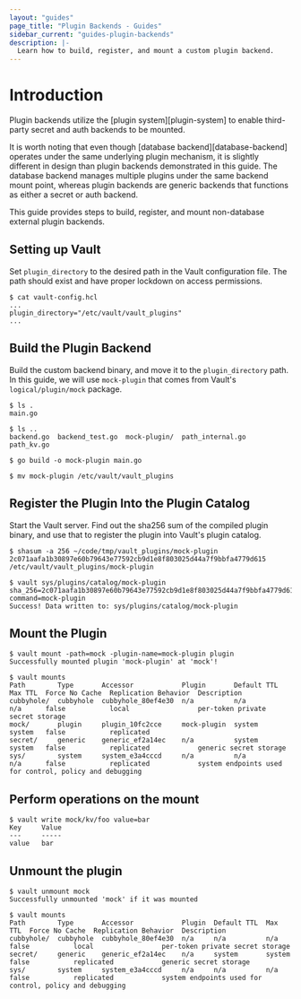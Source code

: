 ```yaml
---
layout: "guides"
page_title: "Plugin Backends - Guides"
sidebar_current: "guides-plugin-backends"
description: |-
  Learn how to build, register, and mount a custom plugin backend.
---
```


# Introduction

Plugin backends utilize the [plugin system][plugin-system] to enable 
third-party secret and auth backends to be mounted. 

It is worth noting that even though [database backend][database-backend]
operates under the same underlying plugin mechanism, it is slightly different
in design than plugin backends demonstrated in this guide. The database backend 
manages multiple plugins under the same backend mount point, whereas plugin
backends are generic backends that functions as either a secret or auth backend. 

This guide provides steps to build, register, and mount non-database external
plugin backends.

## Setting up Vault

Set `plugin_directory` to the desired path in the Vault configuration file.
The path should exist and have proper lockdown on access permissions.

```shell
$ cat vault-config.hcl
...
plugin_directory="/etc/vault/vault_plugins"
...
```

## Build the Plugin Backend

Build the custom backend binary, and move it to the `plugin_directory` path.
In this guide, we will use `mock-plugin` that comes from Vault's 
`logical/plugin/mock` package.

```shell
$ ls .
main.go

$ ls ..
backend.go  backend_test.go  mock-plugin/  path_internal.go  path_kv.go

$ go build -o mock-plugin main.go

$ mv mock-plugin /etc/vault/vault_plugins
```

## Register the Plugin Into the Plugin Catalog

Start the Vault server. Find out the sha256 sum of the compiled plugin binary,
and use that to register the plugin into Vault's plugin catalog.

```shell
$ shasum -a 256 ~/code/tmp/vault_plugins/mock-plugin
2c071aafa1b30897e60b79643e77592cb9d1e8f803025d44a7f9bbfa4779d615  /etc/vault/vault_plugins/mock-plugin

$ vault sys/plugins/catalog/mock-plugin sha_256=2c071aafa1b30897e60b79643e77592cb9d1e8f803025d44a7f9bbfa4779d615 command=mock-plugin
Success! Data written to: sys/plugins/catalog/mock-plugin
```

## Mount the Plugin

```shell
$ vault mount -path=mock -plugin-name=mock-plugin plugin
Successfully mounted plugin 'mock-plugin' at 'mock'!

$ vault mounts
Path        Type       Accessor            Plugin       Default TTL  Max TTL  Force No Cache  Replication Behavior  Description
cubbyhole/  cubbyhole  cubbyhole_80ef4e30  n/a          n/a          n/a      false           local                 per-token private secret storage
mock/       plugin     plugin_10fc2cce     mock-plugin  system       system   false           replicated
secret/     generic    generic_ef2a14ec    n/a          system       system   false           replicated            generic secret storage
sys/        system     system_e3a4cccd     n/a          n/a          n/a      false           replicated            system endpoints used for control, policy and debugging
```

## Perform operations on the mount

```shell
$ vault write mock/kv/foo value=bar
Key  	Value
---  	-----
value	bar
```

## Unmount the plugin

```shell
$ vault unmount mock
Successfully unmounted 'mock' if it was mounted

$ vault mounts
Path        Type       Accessor            Plugin  Default TTL  Max TTL  Force No Cache  Replication Behavior  Description
cubbyhole/  cubbyhole  cubbyhole_80ef4e30  n/a     n/a          n/a      false           local                 per-token private secret storage
secret/     generic    generic_ef2a14ec    n/a     system       system   false           replicated            generic secret storage
sys/        system     system_e3a4cccd     n/a     n/a          n/a      false           replicated            system endpoints used for control, policy and debugging
```

[plugin-backends]: docs/internals/plugins.html
